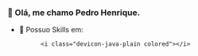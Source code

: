 ### 👋 Olá, me chamo Pedro Henrique. 

- 🔭 Possuo Skills em: 


 
            <i class="devicon-java-plain colored"></i>
          


<!--
**pehrolim/pehrolim** is a ✨ _special_ ✨ repository because its `README.md` (this file) appears on your GitHub profile.


          

Here are some ideas to get you started:

- 🔭 I’m currently working on ...
- 🌱 I’m currently learning ...
- 👯 I’m looking to collaborate on ...
- 🤔 I’m looking for help with ...
- 💬 Ask me about ...
- 📫 How to reach me: ...
- 😄 Pronouns: ...
- ⚡ Fun fact: ...
-->
